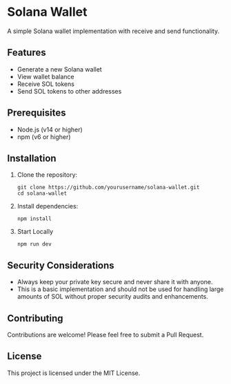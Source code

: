 # Solana Wallet

A simple Solana wallet implementation with receive and send functionality.

## Features

- Generate a new Solana wallet
- View wallet balance
- Receive SOL tokens
- Send SOL tokens to other addresses

## Prerequisites

- Node.js (v14 or higher)
- npm (v6 or higher)

## Installation

1. Clone the repository:
   ```
   git clone https://github.com/yourusername/solana-wallet.git
   cd solana-wallet
   ```

2. Install dependencies:
   ```
   npm install
   ```
3. Start Locally

    ```
    npm run dev
    ```
## Security Considerations

- Always keep your private key secure and never share it with anyone.
- This is a basic implementation and should not be used for handling large amounts of SOL without proper security audits and enhancements.

## Contributing

Contributions are welcome! Please feel free to submit a Pull Request.

## License

This project is licensed under the MIT License.